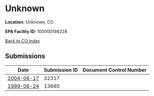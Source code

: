 # Unknown

**Location:** Unknown, CO

**EPA Facility ID:** 100000146228

[Back to CO Index](../../index.md)

## Submissions

| Date | Submission ID | Document Control Number |
|------|--------------|-------------------------|
| [2004-06-17](submissions/32317.md) | 32317 |  |
| [1999-06-24](submissions/13660.md) | 13660 |  |
